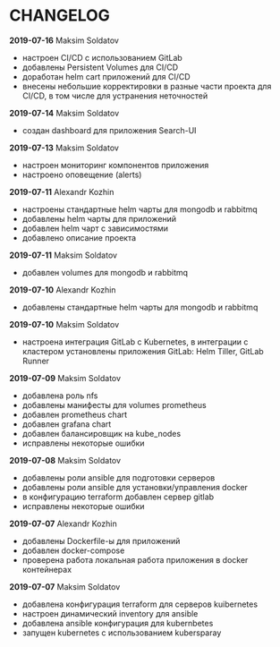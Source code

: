 # CHANGELOG

**2019-07-16** Maksim Soldatov

- настроен CI/CD с использованием GitLab
- добавлены Persistent Volumes для CI/CD
- доработан helm cart приложений для CI/CD
- внесены небольшие корректировки в разные части проекта для CI/CD, в том числе для устранения неточностей

**2019-07-14** Maksim Soldatov

- создан dashboard для приложения Search-UI

**2019-07-13** Maksim Soldatov

- настроен мониторинг компонентов приложения
- настроено оповещение (alerts)

**2019-07-11** Alexandr Kozhin

- настроены стандартные helm чарты для mongodb и rabbitmq
- добавлены helm чарты для приложений
- добавлен helm чарт с зависимостями
- добавлено описание проекта

**2019-07-11** Maksim Soldatov

- добавлен  volumes для mongodb и rabbitmq

**2019-07-10** Alexandr Kozhin

- добавлены стандартные helm чарты для mongodb и rabbitmq

**2019-07-10** Maksim Soldatov

- настроена интеграция GitLab с Kubernetes, в интеграции с кластером установлены приложения GitLab: Helm Tiller, GitLab Runner

**2019-07-09** Maksim Soldatov

- добавлена роль nfs
- добавлены манифесты для volumes prometheus 
- добавлен prometheus chart
- добавлен grafana chart
- добавлен балансировщик на kube_nodes
- исправлены некоторые ошибки

**2019-07-08** Maksim Soldatov

- добавлены роли ansible для подготовки серверов
- добавлены роли ansible для установки/управления docker
- в конфигурацию terraform добавлен сервер gitlab
- исправлены некоторые ошибки

**2019-07-07** Alexandr Kozhin

- добавлены Dockerfile-ы для приложений
- добавлен docker-compose
- проверена работа локальная работа приложения в docker контейнерах

**2019-07-07** Maksim Soldatov

- добавлена конфигурация terraform для серверов kuibernetes
- настроен динамический inventory для ansible
- добавлена ansible конфигурация для kubernbetes
- запущен kubernetes с использованием kubersparay
